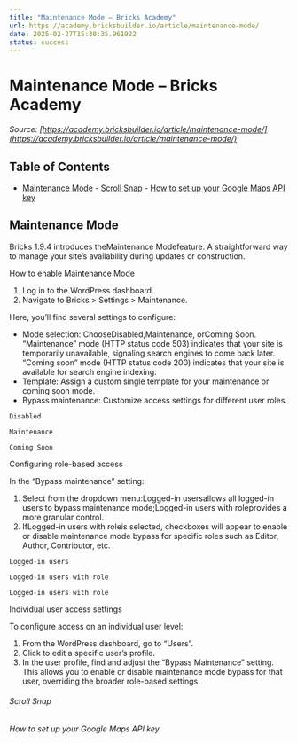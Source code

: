 ```yaml
---
title: "Maintenance Mode – Bricks Academy"
url: https://academy.bricksbuilder.io/article/maintenance-mode/
date: 2025-02-27T15:30:35.961922
status: success
---
```


# Maintenance Mode – Bricks Academy

*Source: [https://academy.bricksbuilder.io/article/maintenance-mode/](https://academy.bricksbuilder.io/article/maintenance-mode/)*

## Table of Contents

- [Maintenance Mode](#maintenance-mode)
        - [Scroll Snap](#scroll-snap)
        - [How to set up your Google Maps API key](#how-to-set-up-your-google-maps-api-key)

## Maintenance Mode

Bricks 1.9.4 introduces theMaintenance Modefeature. A straightforward way to manage your site’s availability during updates or construction.

How to enable Maintenance Mode

1. Log in to the WordPress dashboard.
2. Navigate to Bricks > Settings > Maintenance.

Here, you’ll find several settings to configure:

- Mode selection: ChooseDisabled,Maintenance, orComing Soon. “Maintenance” mode (HTTP status code 503) indicates that your site is temporarily unavailable, signaling search engines to come back later. “Coming soon” mode (HTTP status code 200) indicates that your site is available for search engine indexing.
- Template: Assign a custom single template for your maintenance or coming soon mode.
- Bypass maintenance: Customize access settings for different user roles.

`Disabled`

`Maintenance`

`Coming Soon`

Configuring role-based access

In the “Bypass maintenance” setting:

1. Select from the dropdown menu:Logged-in usersallows all logged-in users to bypass maintenance mode;Logged-in users with roleprovides a more granular control.
2. IfLogged-in users with roleis selected, checkboxes will appear to enable or disable maintenance mode bypass for specific roles such as Editor, Author, Contributor, etc.

`Logged-in users`

`Logged-in users with role`

`Logged-in users with role`

Individual user access settings

To configure access on an individual user level:

1. From the WordPress dashboard, go to “Users”.
2. Click to edit a specific user’s profile.
3. In the user profile, find and adjust the “Bypass Maintenance” setting. This allows you to enable or disable maintenance mode bypass for that user, overriding the broader role-based settings.

###### Scroll Snap

###### How to set up your Google Maps API key

